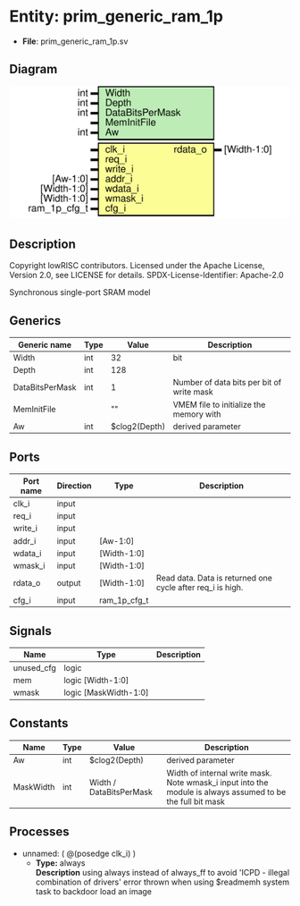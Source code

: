 # Entity: prim_generic_ram_1p

- **File**: prim_generic_ram_1p.sv
## Diagram

![Diagram](prim_generic_ram_1p.svg "Diagram")
## Description

 Copyright lowRISC contributors.
 Licensed under the Apache License, Version 2.0, see LICENSE for details.
 SPDX-License-Identifier: Apache-2.0

 Synchronous single-port SRAM model

## Generics

| Generic name    | Type | Value         | Description                                 |
| --------------- | ---- | ------------- | ------------------------------------------- |
| Width           | int  | 32            |  bit                                        |
| Depth           | int  | 128           |                                             |
| DataBitsPerMask | int  | 1             |  Number of data bits per bit of write mask  |
| MemInitFile     |      | ""            |  VMEM file to initialize the memory with    |
| Aw              | int  | $clog2(Depth) |  derived parameter                          |
## Ports

| Port name | Direction | Type         | Description                                                |
| --------- | --------- | ------------ | ---------------------------------------------------------- |
| clk_i     | input     |              |                                                            |
| req_i     | input     |              |                                                            |
| write_i   | input     |              |                                                            |
| addr_i    | input     | [Aw-1:0]     |                                                            |
| wdata_i   | input     | [Width-1:0]  |                                                            |
| wmask_i   | input     | [Width-1:0]  |                                                            |
| rdata_o   | output    | [Width-1:0]  | Read data. Data is returned one cycle after req_i is high. |
| cfg_i     | input     | ram_1p_cfg_t |                                                            |
## Signals

| Name       | Type                  | Description |
| ---------- | --------------------- | ----------- |
| unused_cfg | logic                 |             |
| mem        | logic [Width-1:0]     |             |
| wmask      | logic [MaskWidth-1:0] |             |
## Constants

| Name      | Type | Value                   | Description                                                                                                   |
| --------- | ---- | ----------------------- | ------------------------------------------------------------------------------------------------------------- |
| Aw        | int  | $clog2(Depth)           | derived parameter                                                                                             |
| MaskWidth | int  | Width / DataBitsPerMask |  Width of internal write mask. Note wmask_i input into the module is always assumed  to be the full bit mask  |
## Processes
- unnamed: ( @(posedge clk_i) )
  - **Type:** always
</br>**Description**
 using always instead of always_ff to avoid 'ICPD  - illegal combination of drivers' error  thrown when using $readmemh system task to backdoor load an image 
